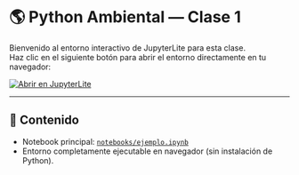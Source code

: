 # 🌎 Python Ambiental — Clase 1

Bienvenido al entorno interactivo de JupyterLite para esta clase.  
Haz clic en el siguiente botón para abrir el entorno directamente en tu navegador:

[![Abrir en JupyterLite](https://img.shields.io/badge/Abrir_en-JupyterLite-blue?logo=jupyter)](https://diegoprograms.github.io/python_ambiental_clase1/)

---

## 🧠 Contenido
- Notebook principal: [`notebooks/ejemplo.ipynb`](notebooks/ejemplo.ipynb)
- Entorno completamente ejecutable en navegador (sin instalación de Python).
